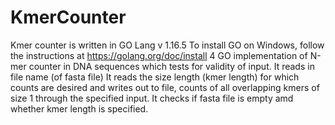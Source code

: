 # KmerCounter
Kmer counter is written in GO Lang v 1.16.5
To install GO on Windows, follow the instructions at https://golang.org/doc/install
4 GO implementation of N-mer counter in DNA sequences which tests for validity of input.
It reads in file name (of fasta file)
It reads the size length  (kmer length) for which counts are desired and writes out to file, counts of all overlapping kmers of size 1 through the specified input.
It checks if fasta file is empty amd whether kmer length is specified. 
